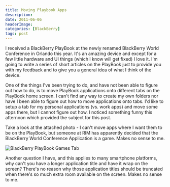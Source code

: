 ```yaml
---
title: Moving Playbook Apps
description: 
date: 2011-06-06
headerImage: 
categories: [BlackBerry]
tags: post
---
```


I received a BlackBerry PlayBook at the newly renamed BlackBerry World Conference in Orlando this year. It's an amazing device and except for a few little hardware and UI things (which I know will get fixed) I love it. I'm going to write a series of short articles on the PlayBook just to provide you with my feedback and to give you a general idea of what I think of the device.

One of the things I've been trying to do, and have not been able to figure out how to do, is to move PlayBook applications onto different tabs on the PlayBook home screen. I can't find any way to create my own folders nor have I been able to figure out how to move applications onto tabs. I'd like to setup a tab for my personal applications (vs. work apps) and move some apps there, but I cannot figure out how. I noticed something funny this afternoon which provided the subject for this post.

Take a look at the attached photo - I can't move apps where I want them to be on the PlayBook, but someone at RIM has apparently decided that the BlackBerry World Conference Application is a game. Makes no sense to me.

![BlackBerry PlayBook Games Tab](/images/2011/playbook_games_tab.jpg "BlackBerry PlayBook Games Tab")

Another question I have, and this applies to many smartphone platforms, why can't you have a longer application title and have it wrap on the screen? There's no reason why those application titles should be truncated when there's so much extra room available on the screen. Makes no sense to me.